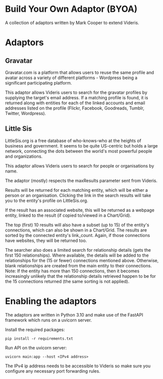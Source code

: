 # Build Your Own Adaptor (BYOA)
A collection of adaptors written by Mark Cooper to extend Videris.

# Adaptors
## Gravatar
Gravatar.com is a platform that allows users to reuse the same profile and avatar across a variety of different platforms - Wordpress being a significant participating platform.

This adaptor allows Videris users to search for the gravatar profiles by supplying the target's email address. If a matching profile is found, it is returned along with entities for each of the linked accounts and email addresses listed on the profile (Flickr, Facebook, Goodreads, Tumblr, Twitter, Wordpress).

## Little Sis
LittleSis.org is a free database of who-knows-who at the heights of business and government. It seems to be quite US-centric but holds a large network, connecting the dots between the world's most powerful people and organizations. 

This adaptor allows Videris users to search for people or organisations by name. 

The adaptor (mostly) respects the maxResults parameter sent from Videris.

Results will be returned for each matching entity, which will be either a person or an organisation. Clicking the link in the search results will take you to the entity's profile on LittleSis.org.

If the result has an associated website, this will be returned as a webpage entity, linked to the result (if copied to/viewed in a Chart/Grid). 

The top (first) 10 results will also have a subset (up to 15) of the entity's connections, which can also be shown in a Chart/Grid. The results are sorted by the connected entity's link_count. Again, if those connections have websites, they will be returned too.

The searcher also does a limited search for relationship details (gets the first 150 relationships). Where available, the details will be added to the relationships for the (15 or fewer) connections mentioned above. Otherwise, blank relationships are created from the main entity to their connections. Note: If the entity has more than 150 connections, then it becomes increasingly unlikely that the relationship details retrieved happen to be for the 15 connections returned (the same sorting is not applied).

# Enabling the adaptors
The adaptors are written in Python 3.10 and make use of the FastAPI framework which runs on a uvicorn server. 

Install the required packages:

    pip install -r requirements.txt
    
Run API on the uvicorn server:

    uvicorn main:app --host <IPv4 address>
    
The IPv4 ip address needs to be accessible to Videris so make sure you configure any necessary port forwarding rules.
    
